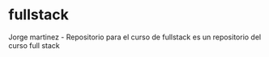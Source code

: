 # fullstack
Jorge martinez - Repositorio para el curso de fullstack
 es un repositorio del curso full stack
